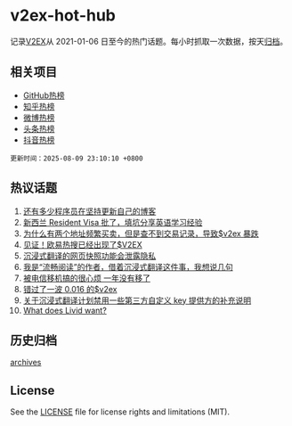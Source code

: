 # v2ex-hot-hub

 记录[V2EX](https://www.v2ex.com/)从 2021-01-06 日至今的热门话题。每小时抓取一次数据，按天[归档](archives)。
 
 ## 相关项目

- [GitHub热榜](https://github.com/lonnyzhang423/github-hot-hub)
- [知乎热榜](https://github.com/lonnyzhang423/zhihu-hot-hub)
- [微博热榜](https://github.com/lonnyzhang423/weibo-hot-hub)
- [头条热榜](https://github.com/lonnyzhang423/toutiao-hot-hub)
- [抖音热榜](https://github.com/lonnyzhang423/douyin-hot-hub)


 `更新时间：2025-08-09 23:10:10 +0800`

## 热议话题

1. [还有多少程序员在坚持更新自己的博客](https://www.v2ex.com/t/1151209)
1. [新西兰 Resident Visa 批了，填坑分享英语学习经验](https://www.v2ex.com/t/1151166)
1. [为什么有两个地址频繁买卖，但是查不到交易记录，导致$v2ex 暴跌](https://www.v2ex.com/t/1151155)
1. [见证！欧易热搜已经出现了$V2EX](https://www.v2ex.com/t/1151176)
1. [沉浸式翻译的网页快照功能会泄露隐私](https://www.v2ex.com/t/1151165)
1. [我是“流畅阅读”的作者，借着沉浸式翻译这件事，我想说几句](https://www.v2ex.com/t/1151203)
1. [被电信移机搞的很心烦 一年没有移了](https://www.v2ex.com/t/1151172)
1. [错过了一波 0.016 的$v2ex](https://www.v2ex.com/t/1151139)
1. [关于沉浸式翻译计划禁用一些第三方自定义 key 提供方的补充说明](https://www.v2ex.com/t/1151145)
1. [What does Livid want?](https://www.v2ex.com/t/1151274)

## 历史归档

[archives](archives)

## License

See the [LICENSE](LICENSE) file for license rights and limitations (MIT).
